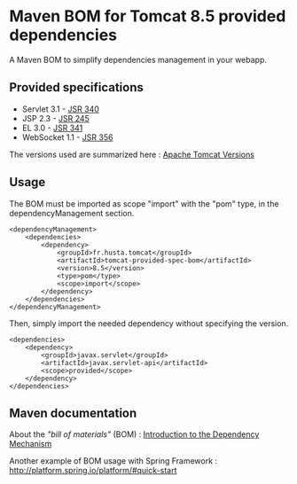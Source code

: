 # Maven BOM for Tomcat 8.5 provided dependencies

A Maven BOM to simplify dependencies management in your webapp.

## Provided specifications

- Servlet 3.1 - [JSR 340](https://jcp.org/en/jsr/detail?id=340)
- JSP 2.3 - [JSR 245](http://jcp.org/en/jsr/detail?id=245)
- EL 3.0 - [JSR 341](http://jcp.org/en/jsr/detail?id=341)
- WebSocket 1.1 - [JSR 356](https://jcp.org/en/jsr/detail?id=356)

The versions used are summarized here :
[Apache Tomcat Versions](http://tomcat.apache.org/whichversion.html)

## Usage

The BOM must be imported as scope "import" with the "pom" type, in the dependencyManagement section. 

    <dependencyManagement>
        <dependencies>
            <dependency>
                <groupId>fr.husta.tomcat</groupId>
                <artifactId>tomcat-provided-spec-bom</artifactId>
                <version>8.5</version>
                <type>pom</type>
                <scope>import</scope>
            </dependency>
        </dependencies>
    </dependencyManagement>

Then, simply import the needed dependency without specifying the version.

    <dependencies>
        <dependency>
            <groupId>javax.servlet</groupId>
            <artifactId>javax.servlet-api</artifactId>
            <scope>provided</scope>
        </dependency>
    </dependencies>

## Maven documentation

About the _"bill of materials"_ (BOM) : [Introduction to the Dependency Mechanism](https://maven.apache.org/guides/introduction/introduction-to-dependency-mechanism.html#Importing_Dependencies)

Another example of BOM usage with Spring Framework : http://platform.spring.io/platform/#quick-start
